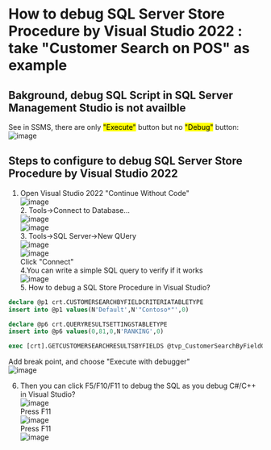 # How to debug SQL Server Store Procedure by Visual Studio 2022 : take "Customer Search on POS" as example
## Bakground,  debug SQL Script in SQL Server Management Studio is not availble 
   See in SSMS, there are only <mark>"Execute"</mark> button but no <mark>"Debug"</mark> button:<br/>
   ![image](https://github.com/user-attachments/assets/a7d35d5a-057e-4b9b-843f-f02a476b3b9e)

## Steps to configure to debug SQL Server Store Procedure by Visual Studio 2022
   1. Open Visual Studio 2022 "Continue Without Code"<br/>
       ![image](https://github.com/user-attachments/assets/db474031-cd7f-42e5-bd56-b9659e6422b0)<br/>
    2. Tools->Connect to Database...<br/>
       ![image](https://github.com/user-attachments/assets/e2bcc613-38dd-46f0-bfb9-4db88a2101e6)<br/>
       ![image](https://github.com/user-attachments/assets/fa7d2c63-5fc1-4161-bf10-6b225c5e481e)<br/>
     3. Tools->SQL Server->New QUery<br/>
        ![image](https://github.com/user-attachments/assets/e98b4c56-e1c1-405e-8855-d3f6ffcfc8ec)<br/>
        ![image](https://github.com/user-attachments/assets/23013a64-4325-4074-bb66-03add99cceb7)<br/>
        Click "Connect"<br/>
      4.You can write a simple SQL query to verify if it works<br/>
         ![image](https://github.com/user-attachments/assets/3de1abac-3615-41af-a097-4fe18d9835db)<br/>
      5. How to debug a SQL Store Procedure in Visual Studio?<br/>
 ```sql
declare @p1 crt.CUSTOMERSEARCHBYFIELDCRITERIATABLETYPE
insert into @p1 values(N'Default',N'"Contoso*"',0)

declare @p6 crt.QUERYRESULTSETTINGSTABLETYPE
insert into @p6 values(0,81,0,N'RANKING',0)

exec [crt].GETCUSTOMERSEARCHRESULTSBYFIELDS @tvp_CustomerSearchByFieldCriteria=@p1,@bi_ChannelId=5637144592,@nvc_DataAreaId=N'usrt',@i_MaxTop=2147483647,@i_MinCharsForWildcardEmailSearch=7,@TVP_QUERYRESULTSETTINGS=@p6          

```

 Add break point, and choose "Execute with debugger"<br/>
 ![image](https://github.com/user-attachments/assets/9185934f-41d7-445a-83eb-7c6d07d36dac)<br/>

 6. Then you can click F5/F10/F11 to debug the SQL as you debug C#/C++ in Visual Studio?<br/>
    ![image](https://github.com/user-attachments/assets/ad22fc84-3b1a-4d84-a7cd-b000e9f81756)<br/>
     Press F11<br/>
     ![image](https://github.com/user-attachments/assets/cb777199-bd2e-4021-a365-697e9883c222)<br/>
    Press F11<br/>
    ![image](https://github.com/user-attachments/assets/3e0dd6bf-47fb-4bc0-9ec0-0e79a7a8257e)<br/>





